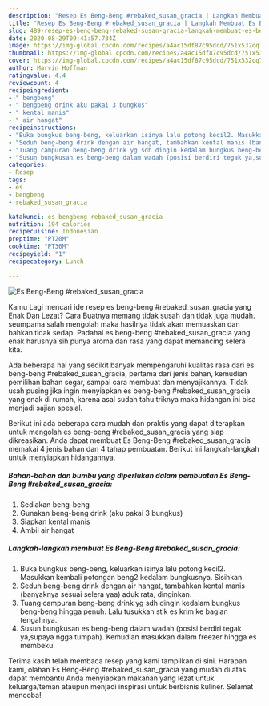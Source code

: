 ```yaml
---
description: "Resep Es Beng-Beng #rebaked_susan_gracia | Langkah Membuat Es Beng-Beng #rebaked_susan_gracia Yang Bisa Manjain Lidah"
title: "Resep Es Beng-Beng #rebaked_susan_gracia | Langkah Membuat Es Beng-Beng #rebaked_susan_gracia Yang Bisa Manjain Lidah"
slug: 489-resep-es-beng-beng-rebaked-susan-gracia-langkah-membuat-es-beng-beng-rebaked-susan-gracia-yang-bisa-manjain-lidah
date: 2020-08-29T09:41:57.734Z
image: https://img-global.cpcdn.com/recipes/a4ac15df87c95dcd/751x532cq70/es-beng-beng-rebaked_susan_gracia-foto-resep-utama.jpg
thumbnail: https://img-global.cpcdn.com/recipes/a4ac15df87c95dcd/751x532cq70/es-beng-beng-rebaked_susan_gracia-foto-resep-utama.jpg
cover: https://img-global.cpcdn.com/recipes/a4ac15df87c95dcd/751x532cq70/es-beng-beng-rebaked_susan_gracia-foto-resep-utama.jpg
author: Marvin Hoffman
ratingvalue: 4.4
reviewcount: 4
recipeingredient:
- " bengbeng"
- " bengbeng drink aku pakai 3 bungkus"
- " kental manis"
- " air hangat"
recipeinstructions:
- "Buka bungkus beng-beng, keluarkan isinya lalu potong kecil2. Masukkan kembali potongan beng2 kedalam bungkusnya. Sisihkan."
- "Seduh beng-beng drink dengan air hangat, tambahkan kental manis (banyaknya sesuai selera yaa) aduk rata, dinginkan."
- "Tuang campuran beng-beng drink yg sdh dingin kedalam bungkus beng-beng hingga penuh. Lalu tusukkan stik es krim ke bagian tengahnya."
- "Susun bungkusan es beng-beng dalam wadah (posisi berdiri tegak ya,supaya ngga tumpah). Kemudian masukkan dalam freezer hingga es membeku."
categories:
- Resep
tags:
- es
- bengbeng
- rebaked_susan_gracia

katakunci: es bengbeng rebaked_susan_gracia 
nutrition: 194 calories
recipecuisine: Indonesian
preptime: "PT20M"
cooktime: "PT36M"
recipeyield: "1"
recipecategory: Lunch

---
```



![Es Beng-Beng #rebaked_susan_gracia](https://img-global.cpcdn.com/recipes/a4ac15df87c95dcd/751x532cq70/es-beng-beng-rebaked_susan_gracia-foto-resep-utama.jpg)

Kamu Lagi mencari ide resep es beng-beng #rebaked_susan_gracia yang Enak Dan Lezat? Cara Buatnya memang tidak susah dan tidak juga mudah. seumpama salah mengolah maka hasilnya tidak akan memuaskan dan bahkan tidak sedap. Padahal es beng-beng #rebaked_susan_gracia yang enak harusnya sih punya aroma dan rasa yang dapat memancing selera kita.

Ada beberapa hal yang sedikit banyak mempengaruhi kualitas rasa dari es beng-beng #rebaked_susan_gracia, pertama dari jenis bahan, kemudian pemilihan bahan segar, sampai cara membuat dan menyajikannya. Tidak usah pusing jika ingin menyiapkan es beng-beng #rebaked_susan_gracia yang enak di rumah, karena asal sudah tahu triknya maka hidangan ini bisa menjadi sajian spesial.




Berikut ini ada beberapa cara mudah dan praktis yang dapat diterapkan untuk mengolah es beng-beng #rebaked_susan_gracia yang siap dikreasikan. Anda dapat membuat Es Beng-Beng #rebaked_susan_gracia memakai 4 jenis bahan dan 4 tahap pembuatan. Berikut ini langkah-langkah untuk menyiapkan hidangannya.

<!--inarticleads1-->

##### Bahan-bahan dan bumbu yang diperlukan dalam pembuatan Es Beng-Beng #rebaked_susan_gracia:

1. Sediakan  beng-beng
1. Gunakan  beng-beng drink (aku pakai 3 bungkus)
1. Siapkan  kental manis
1. Ambil  air hangat




<!--inarticleads2-->

##### Langkah-langkah membuat Es Beng-Beng #rebaked_susan_gracia:

1. Buka bungkus beng-beng, keluarkan isinya lalu potong kecil2. Masukkan kembali potongan beng2 kedalam bungkusnya. Sisihkan.
1. Seduh beng-beng drink dengan air hangat, tambahkan kental manis (banyaknya sesuai selera yaa) aduk rata, dinginkan.
1. Tuang campuran beng-beng drink yg sdh dingin kedalam bungkus beng-beng hingga penuh. Lalu tusukkan stik es krim ke bagian tengahnya.
1. Susun bungkusan es beng-beng dalam wadah (posisi berdiri tegak ya,supaya ngga tumpah). Kemudian masukkan dalam freezer hingga es membeku.




Terima kasih telah membaca resep yang kami tampilkan di sini. Harapan kami, olahan Es Beng-Beng #rebaked_susan_gracia yang mudah di atas dapat membantu Anda menyiapkan makanan yang lezat untuk keluarga/teman ataupun menjadi inspirasi untuk berbisnis kuliner. Selamat mencoba!
